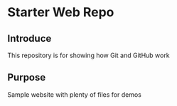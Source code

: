 # Starter Web Repo

## Introduce

This repository is for showing how Git and GitHub work

## Purpose

Sample website with plenty of files for demos
